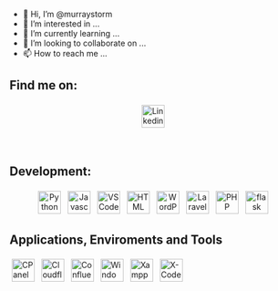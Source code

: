 - 👋 Hi, I’m @murraystorm
- 👀 I’m interested in ...
- 🌱 I’m currently learning ...
- 💞️ I’m looking to collaborate on ...
- 📫 How to reach me ...

<!---
murraystorm/murraystorm is a ✨ special ✨ repository because its `README.md` (this file) appears on your GitHub profile.
You can click the Preview link to take a look at your changes.
--->


## Find me on:


<p align="center">
  <a href="https://www.linkedin.com/in/murraystorm/" target="_blank" rel="noopener noreferrer">
    <img src="https://cdn.jsdelivr.net/npm/simple-icons@3.13.0/icons/linkedin.svg" alt="Linkedin" height="40" style="vertical-align:top; margin:4px">
  </a>
</p>

<br />

## Development:
<p align="center">
<img src="https://cdn.jsdelivr.net/npm/simple-icons@3.13.0/icons/python.svg" alt="Python" height="40" style="vertical-align:top; margin:4px">
<img src="https://cdn.jsdelivr.net/npm/simple-icons@3.13.0/icons/javascript.svg" alt="Javascript" height="40" style="vertical-align:top; margin:4px">
<img src="https://cdn.jsdelivr.net/npm/simple-icons@3.13.0/icons/visualstudiocode.svg" alt="VS Code" height="40" style="vertical-align:top; margin:4px">
<img src="https://cdn.jsdelivr.net/npm/simple-icons@3.13.0/icons/html5.svg" alt="HTML" height="40" style="vertical-align:top; margin:4px">
<img src="https://cdn.jsdelivr.net/npm/simple-icons@3.13.0/icons/wordpress.svg" alt="WordPress" height="40" style="vertical-align:top; margin:4px">
<img src="https://cdn.jsdelivr.net/npm/simple-icons@3.13.0/icons/laravel.svg" alt="Laravel" height="40" style="vertical-align:top; margin:4px">
<img src="https://cdn.jsdelivr.net/npm/simple-icons@3.13.0/icons/php.svg" alt="PHP" height="40" style="vertical-align:top; margin:4px">
<img src="https://cdn.jsdelivr.net/npm/simple-icons@3.13.0/icons/flask.svg" alt="flask" height="40" style="vertical-align:top; margin:4px">  
</p>

## Applications, Enviroments and Tools
<p>
<img src="https://cdn.jsdelivr.net/npm/simple-icons@3.13.0/icons/cpanel.svg" alt="CPanel" height="40" style="vertical-align:top; margin:4px">
<img src="https://cdn.jsdelivr.net/npm/simple-icons@3.13.0/icons/cloudflare.svg" alt="Cloudflare" height="40" style="vertical-align:top; margin:4px">
<img src="https://cdn.jsdelivr.net/npm/simple-icons@3.13.0/icons/confluence.svg" alt="Confluence" height="40" style="vertical-align:top; margin:4px">
<img src="https://cdn.jsdelivr.net/npm/simple-icons@3.13.0/icons/windows.svg" alt="Windows" height="40" style="vertical-align:top; margin:4px">
<img src="https://cdn.jsdelivr.net/npm/simple-icons@3.13.0/icons/xampp.svg" alt="Xampp" height="40" style="vertical-align:top; margin:4px">
<img src="https://cdn.jsdelivr.net/npm/simple-icons@3.13.0/icons/xcode.svg" alt="X-Code" height="40" style="vertical-align:top; margin:4px">
</p>
  
